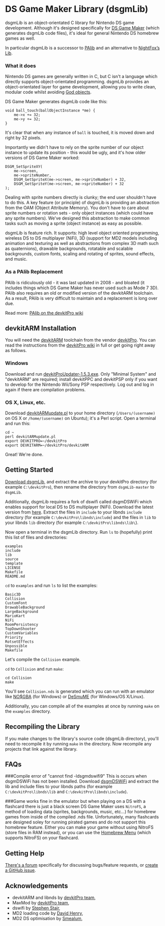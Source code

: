 DS Game Maker Library (dsgmLib)
===============================
dsgmLib is an object-orientated C library for Nintendo DS game development. Although it's designed specifically for [DS Game Maker](https://github.com/DSGameMaker/dsgmApp) (which generates dsgmLib code files), it's ideal for general Nintendo DS homebrew games as well.

In particular dsgmLib is a successor to [PAlib](http://sourceforge.net/projects/pands/) and an alternative to [NightFox’s Lib](http://www.nightfoxandco.com/index.php/main-en/coding/nfl-en/).

### What it does

Nintendo DS games are generally written in C, but C isn't a language which directly supports object-orientated programming. dsgmLib provides an object-orientated layer for game development, allowing you to write clean, modular code whilst avoiding [God objects](http://en.wikipedia.org/wiki/God_object).

DS Game Maker generates dsgmLib code like this:

    void ball_touch(ballObjectInstance *me) {
        me->x += 32;
        me->y += 32;
    }

It's clear that when any instance of `ball` is touched, it is moved down and right by 32 pixels.

Importantly we didn't have to rely on the sprite number of our object instance to update its position - this would be ugly, and it's how older versions of DS Game Maker worked:

    DSGM_SetSpriteXY(
        me->screen,
        me->spriteNumber,
        DSGM_GetSpriteX(me->screen, me->spriteNumber) + 32,
        DSGM_GetSpriteY(me->screen, me->spriteNumber) + 32
    );

Dealing with sprite numbers directly is clunky; the end user shouldn't have to do this. A key feature (or principle) of dsgmLib is providing an abstraction from the OAM (Object Attribute Memory). You don't have to care about sprite numbers or rotation sets - only object instances (which could have any sprite numbers). We've designed this abstraction to make common tasks such as moving a sprite (object instance) as easy as possible.

dsgmLib is feature rich. It supports: high level object oriented programming, wireless DS to DS multiplayer (NiFi), 3D (support for MD2 models including animation and texturing as well as abstractions from complex 3D math such as quaternions), drawable backgrounds, rotatable and scalable backgrounds, custom fonts, scaling and rotating of sprites, sound effects, and music.

### As a PAlib Replacement

PAlib is ridiculously old - it was last updated in 2008 - and bloated (it includes things which DS Game Maker has never used such as Mode 7 3D). PAlib also requires an old or modified version of the devkitARM toolchain. As a result, PAlib is very difficult to maintain and a replacement is long over due.

Read more: [PAlib on the devkitPro wiki](http://devkitpro.org/wiki/PAlib)

devkitARM Installation
-------------

You will need the [devkitARM](http://sourceforge.net/projects/devkitpro/files/devkitARM/) toolchain from the vendor [devkitPro](http://devkitpro.org/). You can read the instructions from the [devkitPro wiki](http://devkitpro.org/wiki/Getting_Started/devkitARM) in full or get going right away as follows.

### Windows
Download and run [devkitProUpdater-1.5.3.exe](http://sourceforge.net/projects/devkitpro/files/Automated%20Installer/devkitProUpdater-1.5.3.exe/download). Only "Minimal System" and "devkitARM" are required; install devkitPPC and devkitPSP only if you want to develop for the Nintendo Wii/Sony PSP respectively. Log out and log in again if there are compilation problems.

### OS X, Linux, etc.
Download [devkitARMupdate.pl](http://sourceforge.net/projects/devkitpro/files/Automated%20Installer/devkitARMupdate.pl/download) to your home directory (`/Users/(username)` on OS X or `/home/(username)` on Ubuntu); it's a Perl script. Open a terminal and run this:

    cd ~
    perl devkitARMupdate.pl
    export DEVKITPRO=~/devkitPro
    export DEVKITARM=~/devkitPro/devkitARM

Great! We're done.

Getting Started
---------------
[Download dsgmLib](https://github.com/DSGameMaker/dsgmLib/archive/master.zip), and extract the archive to your devkitPro directory (for example `C:\devkitPro`), then rename the directory from `dsgmLib-master` to `dsgmLib`.

Additionally, dsgmLib requires a fork of dswifi called dsgmDSWiFi which enables support for local DS to DS multiplayer (NiFi). Download the latest version from [here](https://github.com/DSGameMaker/dsgmDSWiFi/releases). Extract the files in `include` to your libnds `include` directory (for example `C:\devkitPro\libnds\include`) and the files in `lib` to your libnds `lib` directory (for example `C:\devkitPro\libnds\lib\`).

Now open a terminal in the dsgmLib directory. Run `ls` to (hopefully) print this list of files and directories:

    examples
    include
    lib
    source
    template
    LICENSE
    Makefile
    README.md

`cd` to `examples` and run `ls` to list the examples:

    Basic3D
    Collision
    CustomFont
    DrawableBackground
    LargeBackground
    MarioKart
    NiFi
    RoomPersistency
    TopDownShooter
    CustomVariables
    Priority
    RotsetEffects
    Unpossible
    Makefile

Let's compile the `Collision` example.

`cd` to `Collision` and run `make`:

    cd Collision
    make

You'll see `Collision.nds` is generated which you can run with an emulator like [NO$GBA](http://problemkaputt.de/gba.htm) (for Windows) or [DeSmuME](http://desmume.org/download/) (for Windows/OS X/Linux).

Additionally, you can compile all of the examples at once by running `make` on the `examples` directory.

Recompiling the Library
---------
If you make changes to the library's source code (dsgmLib directory), you'll need to recompile it by running `make` in the directory. Now recompile any projects that link against the library.

FAQs
---------
###Compile error of "cannot find -ldsgmdswifi9"
This is occurs when dsgmDSWiFi has not been installed. Download [dsgmDSWiFi](https://github.com/DSGameMaker/dsgmDSWiFi/releases) and extract the lib and include files to your libnds paths (for example `C:\devkitPro\libnds\lib` and `C:\devkitPro\libnds\include`).

###Game works fine in the emulator but when playing on a DS with a flashcard there is just a black screen
DS Game Maker uses `NitroFS`, a method of loading data (sprites, backgrounds, music, etc...) for homebrew games from inside of the compiled .nds file. Unfortunately, many flashcards are designed soley for running pirated games and do not support this homebrew feature. Either you can make your game without using NitroFS (store files in RAM instead), or you can use the [Homebrew Menu](http://devkitpro.org/wiki/Homebrew_Menu) (which supports NitroFS) on your flashcard.

Getting Help
------------
[There's a forum](http://dsgamemaker.com/dsgmforum/viewforum.php?f=31) specifically for discussing bugs/feature requests, or [create a GitHub issue](https://github.com/DSGameMaker/dsgmLib/issues/new).

Acknowledgements
------------
- devkitARM and libnds by [devkitPro team](http://devkitpro.org/),
- MaxMod by [devkitPro team](http://devkitpro.org/maxmod.org/),
- dswifi by [Stephen Stair](http://akkit.org/dswifi/),
- MD2 loading code by [David Henry](http://tfc.duke.free.fr/),
- MD2 DS optimisation by [Smealum](https://github.com/smealum/portalDS),
